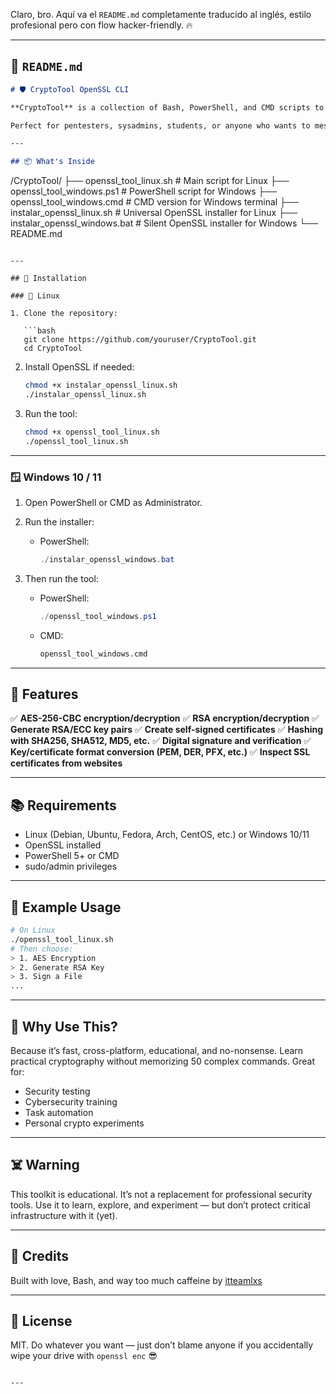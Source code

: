 Claro, bro. Aquí va el `README.md` completamente traducido al inglés, estilo profesional pero con flow hacker-friendly. 🔥

---

## 📁 `README.md`

```markdown
# 🛡️ CryptoTool OpenSSL CLI

**CryptoTool** is a collection of Bash, PowerShell, and CMD scripts to automate common tasks with **OpenSSL**: symmetric encryption (AES), asymmetric encryption (RSA), key generation, certificate creation, digital signatures, SSL inspection, and more.

Perfect for pentesters, sysadmins, students, or anyone who wants to mess with crypto without memorizing endless commands.

---

## 📦 What's Inside

```

/CryptoTool/
├── openssl\_tool\_linux.sh         # Main script for Linux
├── openssl\_tool\_windows.ps1      # PowerShell script for Windows
├── openssl\_tool\_windows.cmd      # CMD version for Windows terminal
├── instalar\_openssl\_linux.sh     # Universal OpenSSL installer for Linux
├── instalar\_openssl\_windows.bat  # Silent OpenSSL installer for Windows
└── README.md

````

---

## 🚀 Installation

### 🐧 Linux

1. Clone the repository:

   ```bash
   git clone https://github.com/youruser/CryptoTool.git
   cd CryptoTool
````

2. Install OpenSSL if needed:

   ```bash
   chmod +x instalar_openssl_linux.sh
   ./instalar_openssl_linux.sh
   ```

3. Run the tool:

   ```bash
   chmod +x openssl_tool_linux.sh
   ./openssl_tool_linux.sh
   ```

---

### 🪟 Windows 10 / 11

1. Open PowerShell or CMD as Administrator.

2. Run the installer:

   * PowerShell:

     ```powershell
     ./instalar_openssl_windows.bat
     ```

3. Then run the tool:

   * PowerShell:

     ```powershell
     ./openssl_tool_windows.ps1
     ```

   * CMD:

     ```cmd
     openssl_tool_windows.cmd
     ```

---

## 🔧 Features

✅ **AES-256-CBC encryption/decryption**
✅ **RSA encryption/decryption**
✅ **Generate RSA/ECC key pairs**
✅ **Create self-signed certificates**
✅ **Hashing with SHA256, SHA512, MD5, etc.**
✅ **Digital signature and verification**
✅ **Key/certificate format conversion (PEM, DER, PFX, etc.)**
✅ **Inspect SSL certificates from websites**

---

## 📚 Requirements

* Linux (Debian, Ubuntu, Fedora, Arch, CentOS, etc.) or Windows 10/11
* OpenSSL installed
* PowerShell 5+ or CMD
* sudo/admin privileges

---

## 🧪 Example Usage

```bash
# On Linux
./openssl_tool_linux.sh
# Then choose:
> 1. AES Encryption
> 2. Generate RSA Key
> 3. Sign a File
...
```

---

## 🧠 Why Use This?

Because it’s fast, cross-platform, educational, and no-nonsense. Learn practical cryptography without memorizing 50 complex commands. Great for:

* Security testing
* Cybersecurity training
* Task automation
* Personal crypto experiments

---

## ☠️ Warning

This toolkit is educational. It’s not a replacement for professional security tools. Use it to learn, explore, and experiment — but don’t protect critical infrastructure with it (yet).

---

## 🤘 Credits

Built with love, Bash, and way too much caffeine by [itteamlxs](https://github.com/https://github.com/itteamlxs)

---

## 📄 License

MIT. Do whatever you want — just don’t blame anyone if you accidentally wipe your drive with `openssl enc` 😎

```

---
